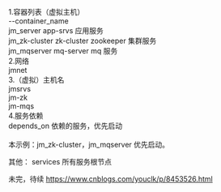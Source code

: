 1.容器列表（虚拟主机）                         <br>
  --container_name                             <br>
  jm_server     app-srvs    应用服务           <br>
  jm_zk-cluster zk-cluster  zookeeper 集群服务 <br>
  jm_mqserver   mq-server   mq 服务            <br>
2.网络                                         <br>
  jmnet                                        <br>
3.（虚拟）主机名                               <br>
  jmsrvs                                       <br>
  jm-zk                                        <br>
  jm-mqs                                       <br>
4.服务依赖                                     <br>
depends_on 依赖的服务，优先启动                <br>  
  本示例：jm_zk-cluster，jm_mqserver 优先启动。<br> 
  
  
其他：
services  所有服务根节点

未完，待续
https://www.cnblogs.com/youclk/p/8453526.html
  